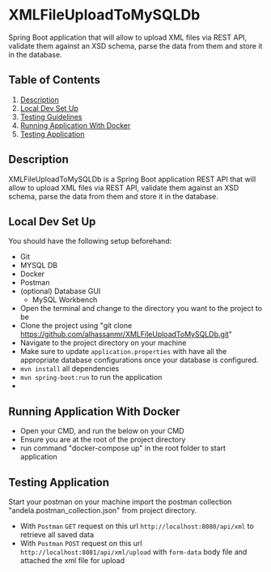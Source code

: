 # XMLFileUploadToMySQLDb
Spring Boot application that will allow to upload XML files via REST API, validate them against an XSD schema, parse the data from them and store it in the database.

## Table of Contents
1. [Description](#description)
2. [Local Dev Set Up](#local-dev-set-up)
3. [Testing Guidelines](#testing-guidelines)
4. [Running  Application With Docker](running-application-with-docker)
4. [Testing Application](testing-application)

## Description
XMLFileUploadToMySQLDb is a Spring Boot application REST API that will allow to upload XML files via REST API, validate 
them against an XSD schema, parse the data from them and store it in the database.

## Local Dev Set Up
You should have the following setup beforehand:
* Git
* MYSQL DB
* Docker
* Postman
* (optional) Database GUI
  * MySQL Workbench
* Open the terminal and change to the directory you want to the project to be
* Clone the project using "git clone https://github.com/alhassanmr/XMLFileUploadToMySQLDb.git"
* Navigate to the project directory on your machine
* Make sure to update `application.properties` with have all the appropriate database configurations once your database is configured.
* `mvn install` all dependencies
* `mvn spring-boot:run` to run the application
* 
## Running Application With Docker
* Open your CMD, and run the below on your CMD
* Ensure you are at the root of the project directory
* run command "docker-compose up" in the root folder to start application

## Testing Application
Start your postman on your machine
import the postman collection "andela.postman_collection.json" from project directory.
* With `Postman` `GET` request on this url `http://localhost:8080/api/xml` to retrieve all saved data
* With `Postman` `POST` request on this url `http://localhost:8081/api/xml/upload` with `form-data` body
  file and attached the xml file for upload
